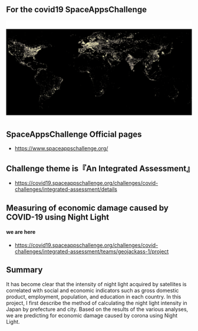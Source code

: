 ## For the covid19 SpaceAppsChallenge

![night light](img/night_light.png "night_light")

## SpaceAppsChallenge Official pages
- https://www.spaceappschallenge.org/

## Challenge theme is『An Integrated Assessment』
- https://covid19.spaceappschallenge.org/challenges/covid-challenges/integrated-assessment/details

## Measuring of economic damage caused by COVID-19 using Night Light
#### we are here
- https://covid19.spaceappschallenge.org/challenges/covid-challenges/integrated-assessment/teams/geojackass-1/project

## Summary
It has become clear that the intensity of night light acquired by satellites is correlated with social and economic indicators such as gross domestic product, employment, population, and education in each country. In this project, I first describe the method of calculating the night light intensity in Japan by prefecture and city. Based on the results of the various analyses, we are predicting for economic damage caused by corona using Night Light.